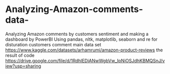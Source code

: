 # Analyzing-Amazon-comments-data-
Analyzing Amazon comments by customers sentiment and making a dashboard by PowerBI
Using pandas, nltk, matplotlib, seaborn and re for disturation customers comment
main data set https://www.kaggle.com/datasets/arhamrumi/amazon-product-reviews
the result of code https://drive.google.com/file/d/1RdhlEDiANwWgbVw_IpNiOSJdhKBMQSnJ/view?usp=sharing
